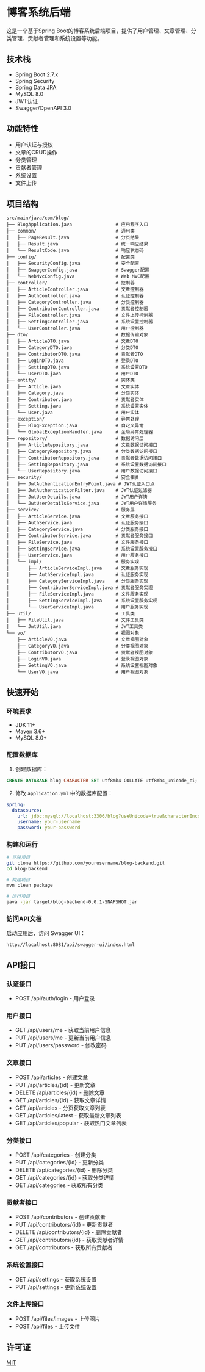 # 博客系统后端

这是一个基于Spring Boot的博客系统后端项目，提供了用户管理、文章管理、分类管理、贡献者管理和系统设置等功能。

## 技术栈

- Spring Boot 2.7.x
- Spring Security
- Spring Data JPA
- MySQL 8.0
- JWT认证
- Swagger/OpenAPI 3.0

## 功能特性

- 用户认证与授权
- 文章的CRUD操作
- 分类管理
- 贡献者管理
- 系统设置
- 文件上传

## 项目结构

```
src/main/java/com/blog/
├── BlogApplication.java                # 应用程序入口
├── common/                             # 通用类
│   ├── PageResult.java                 # 分页结果
│   ├── Result.java                     # 统一响应结果
│   └── ResultCode.java                 # 响应状态码
├── config/                             # 配置类
│   ├── SecurityConfig.java             # 安全配置
│   ├── SwaggerConfig.java              # Swagger配置
│   └── WebMvcConfig.java               # Web MVC配置
├── controller/                         # 控制器
│   ├── ArticleController.java          # 文章控制器
│   ├── AuthController.java             # 认证控制器
│   ├── CategoryController.java         # 分类控制器
│   ├── ContributorController.java      # 贡献者控制器
│   ├── FileController.java             # 文件上传控制器
│   ├── SettingController.java          # 系统设置控制器
│   └── UserController.java             # 用户控制器
├── dto/                                # 数据传输对象
│   ├── ArticleDTO.java                 # 文章DTO
│   ├── CategoryDTO.java                # 分类DTO
│   ├── ContributorDTO.java             # 贡献者DTO
│   ├── LoginDTO.java                   # 登录DTO
│   ├── SettingDTO.java                 # 系统设置DTO
│   └── UserDTO.java                    # 用户DTO
├── entity/                             # 实体类
│   ├── Article.java                    # 文章实体
│   ├── Category.java                   # 分类实体
│   ├── Contributor.java                # 贡献者实体
│   ├── Setting.java                    # 系统设置实体
│   └── User.java                       # 用户实体
├── exception/                          # 异常处理
│   ├── BlogException.java              # 自定义异常
│   └── GlobalExceptionHandler.java     # 全局异常处理器
├── repository/                         # 数据访问层
│   ├── ArticleRepository.java          # 文章数据访问接口
│   ├── CategoryRepository.java         # 分类数据访问接口
│   ├── ContributorRepository.java      # 贡献者数据访问接口
│   ├── SettingRepository.java          # 系统设置数据访问接口
│   └── UserRepository.java             # 用户数据访问接口
├── security/                           # 安全相关
│   ├── JwtAuthenticationEntryPoint.java # JWT认证入口点
│   ├── JwtAuthenticationFilter.java    # JWT认证过滤器
│   ├── JwtUserDetails.java             # JWT用户详情
│   └── JwtUserDetailsService.java      # JWT用户详情服务
├── service/                            # 服务层
│   ├── ArticleService.java             # 文章服务接口
│   ├── AuthService.java                # 认证服务接口
│   ├── CategoryService.java            # 分类服务接口
│   ├── ContributorService.java         # 贡献者服务接口
│   ├── FileService.java                # 文件服务接口
│   ├── SettingService.java             # 系统设置服务接口
│   ├── UserService.java                # 用户服务接口
│   └── impl/                           # 服务实现
│       ├── ArticleServiceImpl.java     # 文章服务实现
│       ├── AuthServiceImpl.java        # 认证服务实现
│       ├── CategoryServiceImpl.java    # 分类服务实现
│       ├── ContributorServiceImpl.java # 贡献者服务实现
│       ├── FileServiceImpl.java        # 文件服务实现
│       ├── SettingServiceImpl.java     # 系统设置服务实现
│       └── UserServiceImpl.java        # 用户服务实现
├── util/                               # 工具类
│   ├── FileUtil.java                   # 文件工具类
│   └── JwtUtil.java                    # JWT工具类
└── vo/                                 # 视图对象
    ├── ArticleVO.java                  # 文章视图对象
    ├── CategoryVO.java                 # 分类视图对象
    ├── ContributorVO.java              # 贡献者视图对象
    ├── LoginVO.java                    # 登录视图对象
    ├── SettingVO.java                  # 系统设置视图对象
    └── UserVO.java                     # 用户视图对象
```

## 快速开始

### 环境要求

- JDK 11+
- Maven 3.6+
- MySQL 8.0+

### 配置数据库

1. 创建数据库：

```sql
CREATE DATABASE blog CHARACTER SET utf8mb4 COLLATE utf8mb4_unicode_ci;
```

2. 修改 `application.yml` 中的数据库配置：

```yaml
spring:
  datasource:
    url: jdbc:mysql://localhost:3306/blog?useUnicode=true&characterEncoding=utf-8&serverTimezone=Asia/Shanghai
    username: your-username
    password: your-password
```

### 构建和运行

```bash
# 克隆项目
git clone https://github.com/yourusername/blog-backend.git
cd blog-backend

# 构建项目
mvn clean package

# 运行项目
java -jar target/blog-backend-0.0.1-SNAPSHOT.jar
```

### 访问API文档

启动应用后，访问 Swagger UI：

```
http://localhost:8081/api/swagger-ui/index.html
```

## API接口

### 认证接口

- POST /api/auth/login - 用户登录

### 用户接口

- GET /api/users/me - 获取当前用户信息
- PUT /api/users/me - 更新当前用户信息
- PUT /api/users/password - 修改密码

### 文章接口

- POST /api/articles - 创建文章
- PUT /api/articles/{id} - 更新文章
- DELETE /api/articles/{id} - 删除文章
- GET /api/articles/{id} - 获取文章详情
- GET /api/articles - 分页获取文章列表
- GET /api/articles/latest - 获取最新文章列表
- GET /api/articles/popular - 获取热门文章列表

### 分类接口

- POST /api/categories - 创建分类
- PUT /api/categories/{id} - 更新分类
- DELETE /api/categories/{id} - 删除分类
- GET /api/categories/{id} - 获取分类详情
- GET /api/categories - 获取所有分类

### 贡献者接口

- POST /api/contributors - 创建贡献者
- PUT /api/contributors/{id} - 更新贡献者
- DELETE /api/contributors/{id} - 删除贡献者
- GET /api/contributors/{id} - 获取贡献者详情
- GET /api/contributors - 获取所有贡献者

### 系统设置接口

- GET /api/settings - 获取系统设置
- PUT /api/settings - 更新系统设置

### 文件上传接口

- POST /api/files/images - 上传图片
- POST /api/files - 上传文件

## 许可证

[MIT](LICENSE)